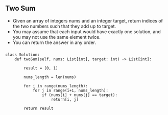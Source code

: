 ## Two Sum

- Given an array of integers nums and an integer target, return indices of the two numbers such that they add up to target. 
- You may assume that each input would have exactly one solution, and you may not use the same element twice. 
- You can return the answer in any order.

###
```
class Solution:
    def twoSum(self, nums: List[int], target: int) -> List[int]:

        result = [0, 1]

        nums_length = len(nums)
        
        for i in range(nums_length):
            for j in range(i+1, nums_length):
                if (nums[i] + nums[j] == target):
                    return[i, j]
    
        return result
```
